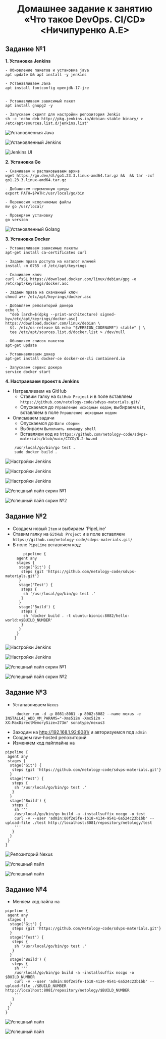 # <p style="text-align:center;"> **Домашнее задание к занятию «Что такое DevOps. СI/СD»  <Ничипуренко А.Е>** </p>

## Задание №1

**1. Установка Jenkins**

```
- Обновление пакетов и установка java
apt update && apt install -y jenkins

- Устанавливаем Java
apt install fontconfig openjdk-17-jre


- Устанавливаем зависимый пакет
apt install gnupg2 -y

- Запускаем скрипт для настройки репозитория Jenkis
sh -c 'echo deb http://pkg.jenkins.io/debian-stable binary/ > /etc/apt/sources.list.d/jenkins.list'
```
![Установленная Java](https://github.com/AlexandeAbel/8-2-hv/blob/main/img/java_installed.png)

![Установленный Jenkins](https://github.com/AlexandeAbel/8-2-hv/blob/main/img/jenkins_installed.png)

![Jenkins UI](https://github.com/AlexandeAbel/8-2-hv/blob/main/img/jenkins_ui.png)
 
 **2. Установка Go**
 
```
- Скачиваем и распаковываем архив
wget https://go.dev/dl/go1.23.3.linux-amd64.tar.gz &&  && tar -zxf go1.23.3.linux-amd64.tar.gz

- Добавляем переменную среды
export PATH=$PATH:/usr/local/go/bin

- Переносим исполняемые файлы
mv go /usr/local/

- Проверяем установку
go version
```
 
![Установленный Golang](https://github.com/AlexandeAbel/8-2-hv/blob/main/img/go_installed.png)

 **3. Установка Docker**
 
```
- Устанавливаем зависимые пакеты
apt-get install ca-certificates curl

- Задаем права доступа на каталог ключей
install -m 0755 -d /etc/apt/keyrings

- Скачиваем ключ
curl -fsSL https://download.docker.com/linux/debian/gpg -o /etc/apt/keyrings/docker.asc

- Задаем права на скачанный ключ
chmod a+r /etc/apt/keyrings/docker.asc

- Добавляем репозиторий докера
echo \
  "deb [arch=$(dpkg --print-architecture) signed-by=/etc/apt/keyrings/docker.asc] https://download.docker.com/linux/debian \
  $(. /etc/os-release && echo "$VERSION_CODENAME") stable" | \
  tee /etc/apt/sources.list.d/docker.list > /dev/null
  
- Обновляем список пакетов
apt-get update

- Уставнавливаем докер
apt-get install docker-ce docker-ce-cli containerd.io

- Запускаем сервис докера
service docker start
```

**4. Настраиваем проект в Jenkins**

- Натравливаем на GitHub
    - Ставим галку на `GitHub Project` и в поле вставляем `https://github.com/netology-code/sdvps-materials.git/`
    - Опускаемся до `Управление исходным кодом`, выбираем `Git`, вставляем в поле `Управление исходным кодом`
- Описываем задачи
    - Опускаемся до `Шаги сборки`
    - Выбираем `Выполнить команду shell`
    - Вставляем код из `https://github.com/netology-code/sdvps-materials/blob/main/CICD/8.2-hw.md`
```
    /usr/local/go/bin/go test .
    sudo docker build . 
```

![Настройки Jenkins](https://github.com/AlexandeAbel/8-2-hv/blob/main/img/jenkins_settings_1.png)

![Настройки Jenkins](https://github.com/AlexandeAbel/8-2-hv/blob/main/img/jenkins_settings_2.png)

![Настройки Jenkins](https://github.com/AlexandeAbel/8-2-hv/blob/main/img/jenkins_settings_3.png)

![Успешный пайп скрин №1](https://github.com/AlexandeAbel/8-2-hv/blob/main/img/success_pipe.png)

![Успешный пайп скрин №2](https://github.com/AlexandeAbel/8-2-hv/blob/main/img/success_pipe_end.png)

## Задание №2

- Создаем новый `Item` и выбираем 'PipeLine'
- Ставим галку на `GitHub Project` и в поле вставляем `https://github.com/netology-code/sdvps-materials.git/`
- В поле `PipeLine` вставляем код:
```
        pipeline {
     agent any
     stages {
      stage('Git') {
       steps {git 'https://github.com/netology-code/sdvps-materials.git'}
      }
      stage('Test') {
       steps {
        sh '/usr/local/go/bin/go test .'
       }
      }
      stage('Build') {
       steps {
        sh 'docker build . -t ubuntu-bionic:8082/hello-world:v$BUILD_NUMBER'
       }
      }
     }
    }
```

![Настройки Jenkins](https://github.com/AlexandeAbel/8-2-hv/blob/main/img/pipeline_settings_1.png)

![Настройки Jenkins](https://github.com/AlexandeAbel/8-2-hv/blob/main/img/pipeline_settings_2.png)

![Успешный пайп скрин №1](https://github.com/AlexandeAbel/8-2-hv/blob/main/img/pipeline_success_1.png)

![Успешный пайп скрин №2](https://github.com/AlexandeAbel/8-2-hv/blob/main/img/pipeline_success_2.png)

## Задание №3

- Устанавливаем `Nexus`
```
     docker run -d -p 8081:8081 -p 8082:8082 --name nexus -e INSTALL4J_ADD_VM_PARAMS="-Xms512m -Xmx512m -XX:MaxDirectMemorySize=273m" sonatype/nexus3
```
- Заходим на http://192.168.1.92:8081/ и авторизуемся под `admin`
- Создаем raw-hosted репозиторий
- Изменяем код пайплайна на 
```
pipeline {
 agent any
 stages {
  stage('Git') {
   steps {git 'https://github.com/netology-code/sdvps-materials.git'}
  }
  stage('Test') {
   steps {
    sh '/usr/local/go/bin/go test .'
   }
  }
  stage('Build') {
   steps {
    sh '''
    /usr/local/go/bin/go build -a -installsuffix nocgo -o test
    curl -v --user 'admin:80f2e5fe-1b18-4134-9541-6a524c23b1bb' --upload-file ./test http://localhost:8081/repository/netology/test
    '''
   }
  }
 }
}
```

![Репозиторий Nexus](https://github.com/AlexandeAbel/8-2-hv/blob/main/img/nexus-repo.png)

![Успешный пайп](https://github.com/AlexandeAbel/8-2-hv/blob/main/img/task_3_1.png)

![Успешный пайп](https://github.com/AlexandeAbel/8-2-hv/blob/main/img/task_3_2.png)

## Задание №4

- Меняем код пайпа на 
```
pipeline {
 agent any
 stages {
  stage('Git') {
   steps {git 'https://github.com/netology-code/sdvps-materials.git'}
  }
  stage('Test') {
   steps {
    sh '/usr/local/go/bin/go test .'
   }
  }
  stage('Build') {
   steps {
    sh '''
    /usr/local/go/bin/go build -a -installsuffix nocgo -o $BUILD_NUMBER
    curl -v --user 'admin:80f2e5fe-1b18-4134-9541-6a524c23b1bb' --upload-file ./$BUILD_NUMBER http://localhost:8081/repository/netology/$BUILD_NUMBER
    '''
   }
  }
 }
}
```

![Успешный пайп](https://github.com/AlexandeAbel/8-2-hv/blob/main/img/task_4_1.png)

![Успешный пайп](https://github.com/AlexandeAbel/8-2-hv/blob/main/img/task_4_2.png)
